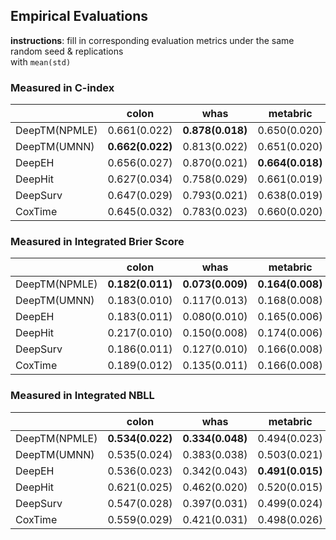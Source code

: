 ## Empirical Evaluations

**instructions**: fill in corresponding evaluation metrics under the same random seed & replications  
with `mean(std)`

### Measured in C-index
|               | colon            | whas             | metabric         | gbsg             | flchain          | support          | kkbox        |
|---------------|------------------|------------------|------------------|------------------|------------------|------------------|--------------|
| DeepTM(NPMLE) | 0.661(0.022)     | **0.878(0.018)** | 0.650(0.020)     | 0.677(0.013)     | **0.793(0.010)** | **0.613(0.007)** |              |
| DeepTM(UMNN)  | **0.662(0.022)** | 0.813(0.022)     | 0.651(0.020)     | 0.673(0.013)     | 0.791(0.011)     | **0.613(0.009)** |              |
| DeepEH        | 0.656(0.027)     | 0.870(0.021)     | **0.664(0.018)** | **0.679(0.013)** | 0.790(0.011)     | 0.610(0.009)     |              |
| DeepHit       | 0.627(0.034)     | 0.758(0.029)     | 0.661(0.019)     | 0.666(0.015)     | 0.783(0.010)     | 0.532(0.013)     |              |
| DeepSurv      | 0.647(0.029)     | 0.793(0.021)     | 0.638(0.019)     | 0.672(0.015)     | 0.790(0.010)     | 0.609(0.005)     |              |
| CoxTime       | 0.645(0.032)     | 0.783(0.023)     | 0.660(0.020)     | 0.672(0.017)     | 0.790(0.010)     | 0.608(0.009)     |              |


### Measured in Integrated Brier Score
|               | colon            | whas             | metabric         | gbsg             | flchain          | support          | kkbox        |
|---------------|------------------|------------------|------------------|------------------|------------------|------------------|--------------|
| DeepTM(NPMLE) | **0.182(0.011)** | **0.073(0.009)** | **0.164(0.008)** | **0.176(0.006)** | **0.101(0.004)** | **0.192(0.004)** |              |
| DeepTM(UMNN)  | 0.183(0.010)     | 0.117(0.013)     | 0.168(0.008)     | 0.179(0.006)     | **0.101(0.004)** | 0.197(0.006)     |              |
| DeepEH        | 0.183(0.011)     | 0.080(0.010)     | 0.165(0.006)     | **0.176(0.005)** | **0.101(0.004)** | 0.193(0.004)     |              |
| DeepHit       | 0.217(0.010)     | 0.150(0.008)     | 0.174(0.006)     | 0.196(0.004)     | 0.124(0.004)     | 0.209(0.002)     |              |
| DeepSurv      | 0.186(0.011)     | 0.127(0.010)     | 0.166(0.008)     | 0.178(0.005)     | 0.101(0.004)     | 0.193(0.004)     |              |
| CoxTime       | 0.189(0.012)     | 0.135(0.011)     | 0.166(0.008)     | 0.179(0.006)     | 0.103(0.007)     | **0.192(0.004)** |              |


### Measured in Integrated NBLL
|               | colon            | whas             | metabric         | gbsg             | flchain          | support          | kkbox        |
|---------------|------------------|------------------|------------------|------------------|------------------|------------------|--------------|
| DeepTM(NPMLE) | **0.534(0.022)** | **0.334(0.048)** | 0.494(0.023)     | 0.522(0.014)     | **0.332(0.011)** | **0.565(0.010)** |              |
| DeepTM(UMNN)  | 0.535(0.024)     | 0.383(0.038)     | 0.503(0.021)     | 0.532(0.014)     | 0.335(0.013)     | 0.578(0.013)     |              |
| DeepEH        | 0.536(0.023)     | 0.342(0.043)     | **0.491(0.015)** | **0.519(0.013)** | 0.333(0.011)     | 0.566(0.010)     |              |
| DeepHit       | 0.621(0.025)     | 0.462(0.020)     | 0.520(0.015)     | 0.566(0.011)     | 0.390(0.011)     | 0.609(0.005)     |              |
| DeepSurv      | 0.547(0.028)     | 0.397(0.031)     | 0.499(0.024)     | 0.527(0.012)     | 0.334(0.012)     | 0.566(0.010)     |              |
| CoxTime       | 0.559(0.029)     | 0.421(0.031)     | 0.498(0.026)     | 0.528(0.016)     | 0.345(0.026)     | 0.567(0.012)     |              |

